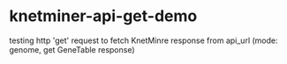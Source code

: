 # knetminer-api-get-demo
testing http 'get' request to fetch KnetMinre response from api_url (mode: genome, get GeneTable response)
